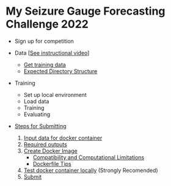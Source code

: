 # My Seizure Gauge Forecasting Challenge 2022

- Sign up for competition
- Data [[See instructional video](https://drive.google.com/file/d/1Er4xBvZnZgtM_1ARyQ4gfCB6BVtdki5k/view)]
  - [Get training data](get_data.md)
  - [Expected Directory Structure](directory_structure.md)
- Training
  - Set up local environment
  - Load data
  - Training
  - Evaluating

- [Steps for Submitting](submission/submission.md)
  1. [Input data for docker container](submission/inputs.md)
  2. [Required outputs](submission/outputs.md)
  3. [Create Docker Image](submission/create_docker.md)
      - [Compatibility and Computational Limitations](submission/compatibility.md)
      - [Dockerfile Tips](submission/dockerfile_tips.md)
  4. [Test docker container locally](submission/run_locally.md) (Strongly Recomended)
  5. [Submit](submission/submit.md)

